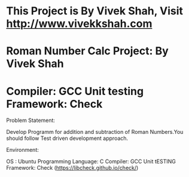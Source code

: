 This Project is By Vivek Shah, Visit http://www.vivekkshah.com
=======================================================================
Roman Number Calc Project: By Vivek Shah
=======================================================================
Compiler: GCC
Unit testing Framework: Check 
=======================================================================
Problem Statement:

Develop Programm for addition and subtraction of Roman Numbers.You should follow Test driven development approach.

Environment:

OS : Ubuntu
Programming Language: C
Compiler: GCC
Unit tESTING Framework: Check (https://libcheck.github.io/check/)
